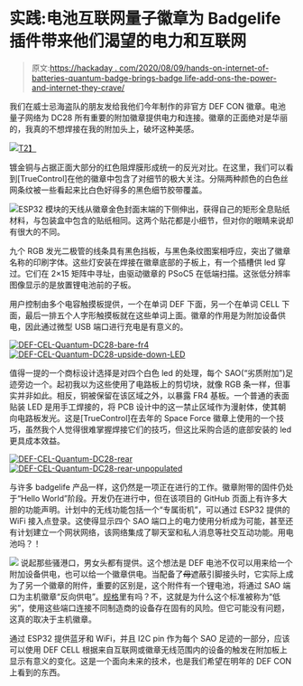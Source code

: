 # 实践:电池互联网量子徽章为 Badgelife 插件带来他们渴望的电力和互联网

> 原文:[https://hackaday . com/2020/08/09/hands-on-internet-of-batteries-quantum-badge-brings-badge life-add-ons-the-power-and-internet-they-crave/](https://hackaday.com/2020/08/09/hands-on-internet-of-batteries-quantum-badge-brings-badgelife-add-ons-the-power-and-internet-they-crave/)

我们在威士忌海盗队的朋友发给我他们今年制作的非官方 DEF CON 徽章。电池量子网络为 DC28 所有重要的附加徽章提供电力和连接。徽章的正面绝对是华丽的，我真的不想焊接在我的附加头上，破坏这种美感。

[![](../Images/a694d5a68ccd49f9dce65d532a318844.png)T2】](https://hackaday.com/wp-content/uploads/2020/08/DEF-CEL-Quantum-DC28-front.jpg)

镀金铜与占据正面大部分的红色阻焊膜形成统一的反光对比。在这里，我们可以看到[TrueControl]在他的徽章中包含了对细节的极大关注。分隔两种颜色的白色丝网条纹被一些看起来比白色好得多的黑色细节胶带覆盖。

[![](../Images/abc3d5986438ccfa11b5c5eb9dc368b6.png)](https://hackaday.com/wp-content/uploads/2020/08/DEF-CEL-Quantum-DC28-daughterboard.jpg)ESP32 模块的天线从徽章金色封面末端的下侧伸出，获得自己的矩形全息贴纸材料，与包装盒中包含的贴纸相同。这两个贴花都是小细节，但对你的眼睛来说却有很大的不同。

九个 RGB 发光二极管的线条具有黑色挡板，与黑色条纹图案相呼应，突出了徽章名称的印刷字体。这些灯安装在焊接在徽章底部的子板上，有一个插槽供 led 穿过。它们在 2×15 矩阵中寻址，由驱动徽章的 PSoC5 在低端扫描。这张低分辨率图像显示的是放置锂电池前的子板。

用户控制由多个电容触摸板提供，一个在单词 DEF 下面，另一个在单词 CELL 下面，最后一排五个人字形触摸板就在这些单词上面。徽章的作用是为附加设备供电，因此通过微型 USB 端口进行充电是有意义的。

 [![DEF-CEL-Quantum-DC28-bare-fr4](../Images/d1f17157e0d2d3ee9ec6fc6813585adc.png "DEF-CEL-Quantum-DC28-bare-fr4")](https://hackaday.com/2020/08/09/hands-on-internet-of-batteries-quantum-badge-brings-badgelife-add-ons-the-power-and-internet-they-crave/def-cel-quantum-dc28-bare-fr4/)  [![DEF-CEL-Quantum-DC28-upside-down-LED](../Images/976fb6395986eb1a11955a7719967212.png "DEF-CEL-Quantum-DC28-upside-down-LED")](https://hackaday.com/2020/08/09/hands-on-internet-of-batteries-quantum-badge-brings-badgelife-add-ons-the-power-and-internet-they-crave/def-cel-quantum-dc28-upside-down-led/) 

值得一提的一个商标设计选择是对四个白色 led 的处理，每个 SAO(“劣质附加”)足迹旁边一个。起初我以为这些使用了电路板上的剪切块，就像 RGB 条一样，但事实并非如此。相反，铜被保留在该区域之外，以暴露 FR4 基板。一个普通的表面贴装 LED 是用手工焊接的，将 PCB 设计中的这一禁止区域作为漫射体，使其朝向电路板发光。这是[TrueControl]在去年的 Space Force 徽章上使用的一个技巧，虽然我个人觉得很难掌握焊接它们的技巧，但这比采购合适的底部安装的 led 更具成本效益。

 [![DEF-CEL-Quantum-DC28-rear](../Images/6612d42ad2cd9d998867fe7956ba21eb.png "DEF-CEL-Quantum-DC28-rear")](https://hackaday.com/2020/08/09/hands-on-internet-of-batteries-quantum-badge-brings-badgelife-add-ons-the-power-and-internet-they-crave/def-cel-quantum-dc28-rear/)  [![DEF-CEL-Quantum-DC28-rear-unpopulated](../Images/dbdb6bd57946f8f05da774ddd1de2822.png "DEF-CEL-Quantum-DC28-rear-unpopulated")](https://hackaday.com/2020/08/09/hands-on-internet-of-batteries-quantum-badge-brings-badgelife-add-ons-the-power-and-internet-they-crave/def-cel-quantum-dc28-rear-unpopulated/) 

与许多 badgelife 产品一样，这仍然是一项正在进行的工作。徽章附带的固件仍处于“Hello World”阶段。开发仍在进行中，但在该项目的 GitHub 页面上有许多大胆的功能声明。计划中的无线功能包括一个“专属街机”，可以通过 ESP32 提供的 WiFi 接入点登录。这使得显示四个 SAO 端口上的电力使用分析成为可能，甚至还有计划建立一个网状网络，该网络集成了聊天室和私人消息等社交互动功能。用电池吗？！

[![](../Images/a6f0acc0c850c717154699f4b6172219.png)](https://hackaday.com/wp-content/uploads/2020/08/DEF-CEL-Quantum-DC28-frong-square.jpg) 说起那些骚港口，男女头都有提供。这个想法是 DEF 电池不仅可以用来给一个附加设备供电，也可以给一个徽章供电。当配备了~~母~~遮蔽引脚接头时，它实际上成为了另一个徽章的附件，重要的区别是，这个附件有一个锂电池，将通过 SAO 端口为主机徽章“反向供电”。[规格](https://hackaday.com/2019/03/20/introducing-the-shitty-add-on-v1-69bis-standard/)里有吗？不，这就是为什么这个标准被称为“低劣”，使用这些端口连接不同制造商的设备存在固有的风险。但它可能没有问题，这真的取决于主机徽章。

通过 ESP32 提供蓝牙和 WiFi，并且 I2C pin 作为每个 SAO 足迹的一部分，应该可以使用 DEF CELL 根据来自互联网或徽章无线范围内的设备的触发在附加板上显示有意义的变化。这是一个面向未来的技术，也是我们希望在明年的 DEF CON 上看到的东西。